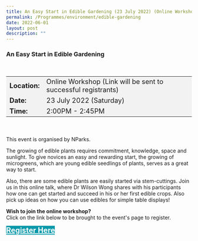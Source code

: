 ```yaml
---
title: An Easy Start in Edible Gardening (23 July 2022) (Online Workshop)
permalink: /Programmes/environment/edible-gardening
date: 2022-06-01
layout: post
description: ""
---
```

### An Easy Start in Edible Gardening ###

<div style="padding:15px 0 0 0">
	<table style="font-size:130%; background-color:#f2f2f2">
		<tbody>
			<tr>
				 <td><b>Location:</b></td><td>Online Workshop (Link will be sent to successful registrants)</td>
			</tr>
			<tr>
			 <td><b>Date:</b> </td><td>23 July 2022 (Saturday)</td>
			</tr>
			<tr>
				<td> <b>Time:</b> </td><td>2:00PM - 2:45PM</td>
			</tr>
		</tbody>
	</table>
</div>

<div style="padding:20px 0 0 0">
	<p>This event is organised by NParks.</p>
	<p>The growing of edible plants requires commitment, knowledge, space and sunlight. To give novices an easy and rewarding start, the growing of microgreens, which are young edible seedlings of plants, serves as a great way to start.</p>
		<p>Also, there are some edible plants are easily started via stem-cuttings. Join us in this online talk, where Dr Wilson Wong shares with his participants how one can get started and succeed in his or her first edible crops.  Also pick up ideas on how you can use edibles for simple table displays!</p>
</div>
	
<b>	Wish to join the online workshop?</b><br>
Click on the link below to be brought to the event's page to register.
<div>
	<a href="https://www.nparks.gov.sg/activities/events-and-workshops/2022/7/an-easy-start-in-edible-gardening-(july)" style="font-size:20px; width:35%; height:60px; background-color:#0899AA; color:white" class="bp-button"><b>Register Here</b></a>
</div>